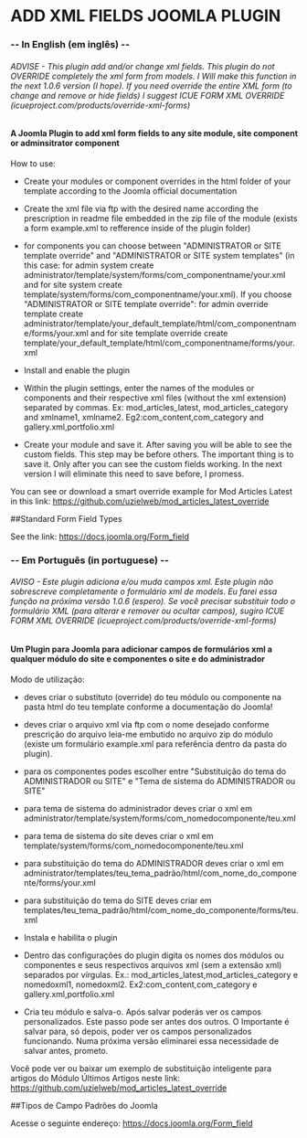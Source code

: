 # ADD XML FIELDS JOOMLA PLUGIN

### -- In English (em inglês) --

###### ADVISE - This plugin add and/or change xml fields. This plugin do not OVERRIDE completely the xml form from models. I Will make this function in the next 1.0.6 version (I hope). If you need override the entire XML form (to change and remove or hide fields) I suggest ICUE FORM XML OVERRIDE (icueproject.com/products/override-xml-forms)

#### A Joomla Plugin to add xml form fields to any site module, site component or adminsitrator component

How to use:

- Create your modules or component overrides in the html folder of your template according to the Joomla official documentation

- Create the xml file via ftp with the desired name according the prescription in readme file embedded in the zip file of the module (exists a form example.xml to refference inside of the plugin folder)

- for components you can choose between "ADMINISTRATOR or SITE template override" and "ADMINISTRATOR or SITE system templates" (in this case: for admin system create administrator/template/system/forms/com_componentname/your.xml and for site system create template/system/forms/com_componentname/your.xml). If you choose "ADMINISTRATOR or SITE template override": for admin override template create administrator/template/your_default_template/html/com_componentname/forms/your.xml and for site template override create template/your_default_template/html/com_componentname/forms/your.xml 

- Install and enable the plugin

- Within the plugin settings, enter the names of the modules or components and their respective xml files (without the xml extension) separated by commas. Ex: mod_articles_latest, mod_articles_category and xmlname1, xmlname2. Eg2:com_content,com_category and gallery.xml,portfolio.xml 


- Create your module and save it. After saving you will be able to see the custom fields. This step may be before others. The important thing is to save it. Only after you can see the custom fields working. In the next version I will eliminate this need to save before, I promess.

You can see or download a smart override example for Mod Articles Latest in this link: https://github.com/uzielweb/mod_articles_latest_override

##Standard Form Field Types

See the link: https://docs.joomla.org/Form_field

### -- Em Português (in portuguese) --
###### AVISO - Este plugin adiciona e/ou muda campos xml. Este plugin não sobrescreve completamente o formulário xml de models. Eu farei essa função na próxima versão 1.0.6 (espero). Se você precisar substituir todo o formulário XML (para alterar e remover ou ocultar campos), sugiro ICUE FORM XML OVERRIDE (icueproject.com/products/override-xml-forms)

#### Um Plugin para Joomla para adicionar campos de formulários xml a qualquer módulo do site e componentes o site e do administrador

Modo de utilização:

- deves criar o substituto (override) do teu módulo ou componente na pasta html do teu template conforme a documentação do Joomla! 

- deves criar o arquivo xml via ftp com o nome desejado conforme prescrição do arquivo leia-me embutido no arquivo zip do módulo (existe um formulário example.xml para referência dentro da pasta do plugin). 

- para os componentes podes escolher entre "Substituição do tema do ADMINISTRADOR ou SITE" e "Tema de sistema do ADMINISTRADOR ou SITE"
- para tema de sistema do administrador deves criar o xml em administrator/template/system/forms/com_nomedocomponente/teu.xml
- para tema de sistema do site deves criar o xml em template/system/forms/com_nomedocomponente/teu.xml
- para substituição do tema do ADMINISTRADOR deves criar o xml em administrator/templates/teu_tema_padrão/html/com_nome_do_componente/forms/your.xml 
- para substituição do tema do SITE deves criar em templates/teu_tema_padrão/html/com_nome_do_componente/forms/teu.xml

- Instala e habilita o plugin

- Dentro das configurações do plugin digita os nomes dos módulos ou componentes e seus respectivos arquivos xml (sem a extensão xml) separados por vírgulas. Ex.: mod_articles_latest,mod_articles_category e nomedoxml1, nomedoxml2. Ex2:com_content,com_category e gallery.xml,portfolio.xml 

- Cria teu módulo e salva-o. Após salvar poderás ver os campos personalizados. Este passo pode ser antes dos outros. O Importante é salvar para, só depois, poder ver os campos personalizados funcionando. Numa próxima versão eliminarei essa necessidade de salvar antes, prometo.

Você pode ver ou baixar um exemplo de substituição inteligente para artigos do Módulo Últimos Artigos neste link: https://github.com/uzielweb/mod_articles_latest_override

##Tipos de Campo Padrões do Joomla

Acesse o seguinte endereço: https://docs.joomla.org/Form_field

